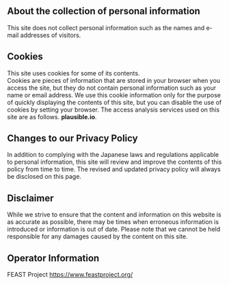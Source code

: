 ## About the collection of personal information
This site does not collect personal information such as the names and e-mail addresses of visitors.

## Cookies
This site uses cookies for some of its contents.  
Cookies are pieces of information that are stored in your browser when you access the site, but they do not contain personal information such as your name or email address.
We use this cookie information only for the purpose of quickly displaying the contents of this site, but you can disable the use of cookies by setting your browser.
The access analysis services used on this site are as follows.
**plausible.io**.

## Changes to our Privacy Policy
In addition to complying with the Japanese laws and regulations applicable to personal information, this site will review and improve the contents of this policy from time to time.
The revised and updated privacy policy will always be disclosed on this page.

## Disclaimer
While we strive to ensure that the content and information on this website is as accurate as possible, there may be times when erroneous information is introduced or information is out of date.
Please note that we cannot be held responsible for any damages caused by the content on this site.

## Operator Information
FEAST Project
https://www.feastproject.org/
